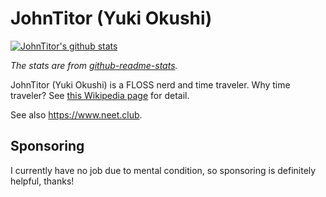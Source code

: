 # JohnTitor (Yuki Okushi)

[![JohnTitor's github stats](https://github-readme-stats.vercel.app/api?username=JohnTitor&show_icons=true)](https://github.com/anuraghazra/github-readme-stats)

_The stats are from [github-readme-stats](https://github.com/anuraghazra/github-readme-stats)._

JohnTitor (Yuki Okushi) is a FLOSS nerd and time traveler.
Why time traveler? See [this Wikipedia page](https://en.wikipedia.org/wiki/John_Titor) for detail.

See also https://www.neet.club.

## Sponsoring

I currently have no job due to mental condition, so sponsoring is definitely helpful, thanks!
